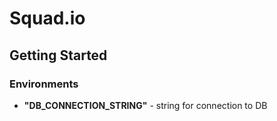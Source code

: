 # Squad.io

## Getting Started

### Environments

* **"DB_CONNECTION_STRING"** - string for connection to DB
 